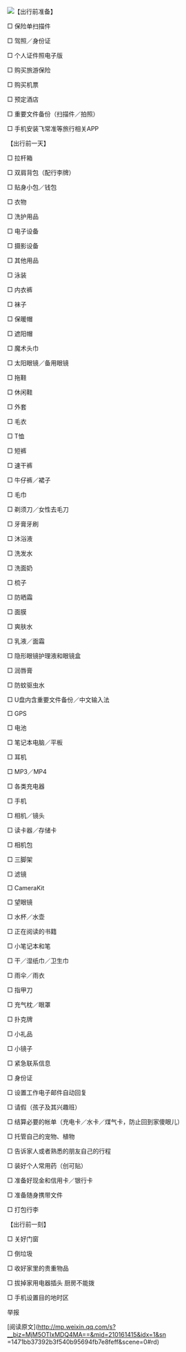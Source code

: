 ![](_resources/史上最全的旅行行李清单，建议收藏image0.jpg)【出行前准备】

□ 保险单扫描件

□ 驾照／身份证

□ 个人证件照电子版

□ 购买旅游保险

□ 购买机票

□ 预定酒店

□ 重要文件备份（扫描件／拍照）

□ 手机安装飞常准等旅行相关APP

  

  

【出行前一天】

□ 拉杆箱

□ 双肩背包（配行李牌）

□ 贴身小包／钱包

□ 衣物

□ 洗护用品

□ 电子设备

□ 摄影设备

□ 其他用品

□ 泳装

□ 内衣裤

□ 袜子

□ 保暖帽

□ 遮阳帽

□ 魔术头巾

□ 太阳眼镜／备用眼镜

□ 拖鞋

□ 休闲鞋

□ 外套

□ 毛衣

□ T恤

□ 短裤

□ 速干裤

□ 牛仔裤／裙子

□ 毛巾

□ 剃须刀／女性去毛刀

□ 牙膏牙刷

□ 沐浴液

□ 洗发水

□ 洗面奶

□ 梳子

□ 防晒霜

□ 面膜

□ 爽肤水

□ 乳液／面霜

□ 隐形眼镜护理液和眼镜盒

□ 润唇膏

□ 防蚊驱虫水

□ U盘内含重要文件备份／中文输入法

□ GPS

□ 电池

□ 笔记本电脑／平板

□ 耳机

□ MP3／MP4

□ 各类充电器

□ 手机

□ 相机／镜头

□ 读卡器／存储卡

□ 相机包

□ 三脚架

□ 滤镜

□ CameraKit

□ 望眼镜

□ 水杯／水壶

□ 正在阅读的书籍

□ 小笔记本和笔

□ 干／湿纸巾／卫生巾

□ 雨伞／雨衣

□ 指甲刀

□ 充气枕／眼罩

□ 扑克牌

□ 小礼品

□ 小镜子

□ 紧急联系信息

□ 身份证

□ 设置工作电子邮件自动回复

□ 请假（孩子及其兴趣班）

□ 结算必要的帐单（充电卡／水卡／煤气卡，防止回到家傻眼儿）

□ 托管自己的宠物、植物

□ 告诉家人或者熟悉的朋友自己的行程

□ 装好个人常用药（创可贴）

□ 准备好现金和信用卡／银行卡

□ 准备随身携带文件

□ 打包行李

  

  

  

【出行前一刻】

□ 关好门窗

□ 倒垃圾

□ 收好家里的贵重物品

□ 拔掉家用电器插头 厨房不能拨

□ 手机设置目的地时区

举报

[阅读原文](http://mp.weixin.qq.com/s?__biz=MjM5OTIxMDQ4MA==&mid=210161415&idx=1&sn
=1471bb37392b3f540b95694fb7e8feff&scene=0#rd)

